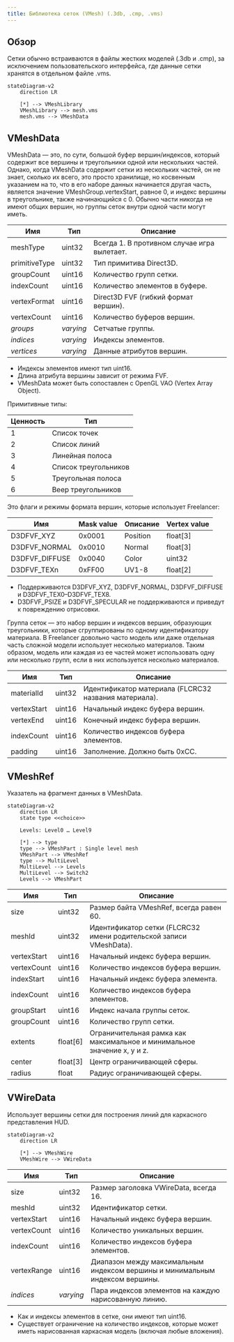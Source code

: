 ```yaml
---
title: Библиотека сеток (VMesh) (.3db, .cmp, .vms)
---
```


## Обзор

Сетки обычно встраиваются в файлы жестких моделей (.3db и .cmp), за исключением пользовательского интерфейса, где данные сетки хранятся в отдельном файле .vms.

```mermaid
stateDiagram-v2
    direction LR

    [*] --> VMeshLibrary
    VMeshLibrary --> mesh.vms
    mesh.vms --> VMeshData
```

## VMeshData

VMeshData — это, по сути, большой буфер вершин/индексов, который содержит все вершины и треугольники одной или нескольких частей. Однако, когда VMeshData содержит сетки из нескольких частей, он не знает, сколько их всего, это просто хранилище, но косвенным указанием на то, что в его наборе данных начинается другая часть, является значение VMeshGroup.vertexStart, равное 0, и индекс вершины в треугольнике, также начинающийся с 0. Обычно части никогда не имеют общих вершин, но группы сеток внутри одной части могут иметь.

| Имя           | Тип       | Описание                                    |
| ------------- | --------- | ------------------------------------------- |
| meshType      | uint32    | Всегда 1. В противном случае игра вылетает. |
| primitiveType | uint32    | Тип примитива Direct3D.                     |
| groupCount    | uint16    | Количество групп сетки.                     |
| indexCount    | uint16    | Количество элементов в буфере.              |
| vertexFormat  | uint16    | Direct3D FVF (гибкий формат вершин).        |
| vertexCount   | uint16    | Количество буферов вершин.                  |
| _groups_      | _varying_ | Сетчатые группы.                            |
| _indices_     | _varying_ | Индексы элементов.                          |
| _vertices_    | _varying_ | Данные атрибутов вершин.                    |

- Индексы элементов имеют тип uint16.
- Длина атрибута вершины зависит от режима FVF.
- VMeshData может быть сопоставлен с OpenGL VAO (Vertex Array Object).

Примитивные типы:

| Ценность | Тип                  |
| -------- | -------------------- |
| 1        | Список точек         |
| 2        | Список линий         |
| 3        | Линейная полоса      |
| 4        | Список треугольников |
| 5        | Треугольная полоса   |
| 6        | Веер треугольников   |

Это флаги и режимы формата вершин, которые использует Freelancer:

| Имя            | Mask value | Описание | Vertex value |
| -------------- | ---------- | -------- | ------------ |
| D3DFVF_XYZ     | 0x0001     | Position | float[3]     |
| D3DFVF_NORMAL  | 0x0010     | Normal   | float[3]     |
| D3DFVF_DIFFUSE | 0x0040     | Color    | uint32       |
| D3DFVF_TEXn    | 0xFF00     | UV1-8    | float[2]     |

- Поддерживаются D3DFVF_XYZ, D3DFVF_NORMAL, D3DFVF_DIFFUSE и D3DFVF_TEX0–D3DFVF_TEX8.
- D3DFVF_PSIZE и D3DFVF_SPECULAR не поддерживаются и приведут к повреждению отрисовки.

Группа сеток — это набор вершин и индексов вершин, образующих треугольники, которые сгруппированы по одному идентификатору материала. В Freelancer довольно часто модель или даже отдельная часть сложной модели использует несколько материалов. Таким образом, модель или каждая из ее частей может использовать одну или несколько групп, если в них используется несколько материалов.

| Имя         | Тип    | Описание                                              |
| ----------- | ------ | ----------------------------------------------------- |
| materialId  | uint32 | Идентификатор материала (FLCRC32 названия материала). |
| vertexStart | uint16 | Начальный индекс буфера вершин.                       |
| vertexEnd   | uint16 | Конечный индекс буфера вершин.                        |
| indexCount  | uint16 | Количество индексов буфера элементов.                 |
| padding     | uint16 | Заполнение. Должно быть 0xCC.                         |

## VMeshRef

Указатель на фрагмент данных в VMeshData.

```mermaid
stateDiagram-v2
    direction LR
    state type <<choice>>

    Levels: Level0 … Level9

    [*] --> type
    type --> VMeshPart : Single level mesh
    VMeshPart --> VMeshRef
    type --> MultiLevel
    MultiLevel --> Levels
    MultiLevel --> Switch2
    Levels --> VMeshPart

```

| Имя         | Тип      | Описание                                                                |
| ----------- | -------- | ----------------------------------------------------------------------- |
| size        | uint32   | Размер байта VMeshRef, всегда равен 60.                                 |
| meshId      | uint32   | Идентификатор сетки (FLCRC32 имени родительской записи VMeshData).      |
| vertexStart | uint16   | Начальный индекс буфера вершин.                                         |
| vertexCount | uint16   | Количество индексов буфера вершин.                                      |
| indexStart  | uint16   | Начальный индекс буфера элемента.                                       |
| indexCount  | uint16   | Количество индексов буфера элементов.                                   |
| groupStart  | uint16   | Индекс начала группы сеток.                                             |
| groupCount  | uint16   | Количество групп сетки.                                                 |
| extents     | float[6] | Ограничительная рамка как максимальное и минимальное значение x, y и z. |
| center      | float[3] | Центр ограничивающей сферы.                                             |
| radius      | float    | Радиус ограничивающей сферы.                                            |

## VWireData

Использует вершины сетки для построения линий для каркасного представления HUD.

```mermaid
stateDiagram-v2
    direction LR

    [*] --> VMeshWire
    VMeshWire --> VWireData
```

| Имя         | Тип       | Описание                                                                     |
| ----------- | --------- | ---------------------------------------------------------------------------- |
| size        | uint32    | Размер заголовка VWireData, всегда 16.                                       |
| meshId      | uint32    | Идентификатор сетки.                                                         |
| vertexStart | uint16    | Начальный индекс буфера вершин.                                              |
| vertexCount | uint16    | Количество уникальных вершин.                                                |
| indexCount  | uint16    | Количество индексов буфера элементов.                                        |
| vertexRange | uint16    | Диапазон между максимальным индексом вершины и минимальным индексом вершины. |
| _indices_   | _varying_ | Пара индексов элементов на каждую нарисованную линию.                        |

- Как и индексы элементов в сетке, они имеют тип uint16.
- Существует ограничение на количество индексов, которые может иметь нарисованная каркасная модель (включая любые вложения).
